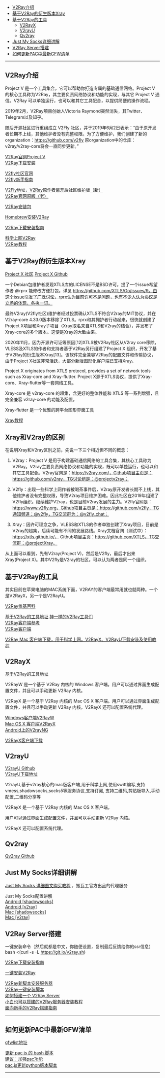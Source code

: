 - [V2Ray介绍](#V2Ray介绍)
- [基于V2Ray的衍生版本Xray](#基于V2Ray的衍生版本Xray)
- [基于V2Ray的工具](#基于V2Ray的工具)
    - [V2RayX](#V2RayX)
    - [V2rayU](#V2rayU)
    - [Qv2ray](#Qv2ray)
- [Just My Socks详细讲解](#Just-My-Socks详细讲解)
- [V2Ray Server搭建](#V2Ray-Server搭建)
- [如何更新PAC中最新GFW清单](#如何更新PAC中最新GFW清单)



---------------------------------------------------------------------------------------------------------------------
## V2Ray介绍  

Project V 是一个工具集合，它可以帮助你打造专属的基础通信网络。Project V 的核心工具称为V2Ray，其主要负责网络协议和功能的实现，与其它 Project V 通信。V2Ray 可以单独运行，也可以和其它工具配合，以提供简便的操作流程。

2019年2月，V2Ray项目创始人Victoria Raymond突然消失，其Twitter、Telegram以及知乎。

随后开源社区进行重组成立 V2Fly 社区，并于2019年6月2日表示：“由于原开发者长期不上线，其他维护者没有完整权限。为了方便维护，我们创建了新的organization：https://github.com/v2fly 原organization中的仓库：v2ray/v2ray-core将会一直同步更新。”


[V2Ray官网Project V ](https://v2ray.com/)  
[V2Ray下载安装](https://www.v2ray.com/chapter_00/install.html)  


[V2fly社区官网](https://www.v2fly.org/)  
[V2fly新手指南](https://www.v2fly.org/guide/start.html)  



[V2Fly地址，V2Ray原作者离开后社区维护版（新）](https://github.com/v2fly/v2ray-core)  
[V2Ray官网原版（老）](https://github.com/v2ray/v2ray-core)


[V2Ray安装包](https://github.com/v2ray/dist/)

[Homebrew安装V2Ray](https://github.com/v2ray/homebrew-v2ray)

[V2Ray下载安装指南](https://github.com/v2fly/fhs-install-v2ray/blob/master/README.zh-Hans-CN.md)


[科学上网V2Ray](https://www.triadprogram.com/%E7%A7%91%E5%AD%A6%E4%B8%8A%E7%BD%91v2ray-2021%E5%B9%B43%E6%9C%88%E8%AF%A6%E7%BB%86%E6%8C%87%E5%8D%97/)  
[V2Ray教程](https://tlanyan.pp.ua/v2ray-tutorial/)




## 基于V2Ray的衍生版本Xray

[Project X 社区](https://xtls.github.io)
[Project X Github](https://github.com/XTLS/Xray-core)  

一个Debian包维护者发现XTLS库的LICENSE不是BSD许可，提了一个issue希望作者 @rprx 能修改方便打包，详见 https://github.com/XTLS/Go/issues/9。由这个issue引发了广泛讨论，rprx认为目前许可不是问题，也有不少人认为协议是立场的体现，各执一词。

最终V2ray(V2fly社区)维护者经过投票确认XTLS不符合V2ray的MIT协议，并在V2ray-core 4.33.0版本移除了XTLS。rprx和其拥护者行动起来，很快就创建了Project X项目和Xray子项目（Xray取名来自XTLS和V2ray的结合），并发布了Xray-core的多个版本。这便是Xray的大致由来。


2020年11月，因为开源许可证等原因[12]XTLS被V2Ray社区从V2ray core移除，VLESS及XTLS的作者和支持者基于V2Ray另行组建了Project X 组织，开发了基于V2Ray的衍生版本Xray[13]。该软件完全兼容V2Ray的配置文件和传输协议，由于Project X社区非常活跃，大部分新版图形化客户端已支持Xray。

Project X originates from XTLS protocol, provides a set of network tools such as Xray-core and Xray-flutter.
Project X源于XTLS协议，提供了Xray-core、Xray-flutter等一套网络工具。

Xray-core 是 v2ray-core 的超集，含更好的整体性能和 XTLS 等一系列增强，且完全兼容 v2ray-core 的功能及配置。

Xray-flutter 是一个优雅的跨平台图形界面工具


[Xray教程](https://tlanyan.pp.ua/xray-tutorial/#bnp_i_2)




## Xray和V2ray的区别

在说明Xray和V2ray区别之前，先说一下三个相近但不同的概念：

1. V2ray：Project V 是用于构建基础通信网络的工具合集，其核心工具称为V2Ray。V2ray主要负责网络协议和功能的实现，既可以单独运行，也可以和其它工具配合。V2ray官网是：https://v2ray.com/，Github项目主页是：https://github.com/v2ray，TG讨论组是：@projectv2ray；

2. V2fly：出现一些科学上网作者被喝茶事件后，V2ray原开发者长期不上线，其他维护者没有完整权限，导致V2ray项目维护困难。因此社区在2019年组建了V2fly组织，继续维护V2ray，也是目前V2ray发展的主力。V2fly官网是：https://www.v2fly.org，Github项目主页是：https://github.com/v2fly，TG通知频道：@v2fly，TG交流群为：@v2fly_chat；

3. Xray：因许可理念之争，VLESS和XTLS的作者单独创建了Xray项目，目前是V2ray的超集，后续可能有不同的发展路线。Xray文档官网（测试中）：https://xtls.github.io/， Github项目主页：https://github.com/XTLS，TG交流群：@projectXray。


从上面可以看到，先有V2ray(Project V)，然后是V2fly，最后才出来Xray(Project X)。其中V2fly是V2ray的社区，可以认为两者是同一个组织。




## 基于V2Ray的工具  

其实目前在苹果电脑的MAC系统下面，V2RAY的客户端最常用就也就两种。一个是V2RayX，另一个是V2RayU。


[V2Ray维基百科](https://zh.wikipedia.org/wiki/V2Ray)


[基于V2Ray的工具地址](https://www.v2ray.com/awesome/tools.html)
[神一样的V2Ray工具们](https://www.v2fly.org/awesome/tools.html#%E5%9C%A8%E7%BA%BF%E5%B7%A5%E5%85%B7)  
[V2Ray客户端参考](https://tlanyan.pp.ua/v2ray-clients-download/)  
[V2Ray客户端](https://v2xtls.org/v2ray%E5%AE%A2%E6%88%B7%E7%AB%AF/)  


[V2Ray Mac 客户端下载，用于科学上网。V2RayX、V2RayU下载安装及使用教程](https://www.v2rayssr.com/macv2ray.html)  




## V2RayX

[基于V2Ray的工具地址](https://www.v2ray.com/awesome/tools.html)

V2RayW 是一个基于 V2Ray 内核的 Windows 客户端。用户可以通过界面生成配置文件，并且可以手动更新 V2Ray 内核。

V2RayX 是一个基于 V2Ray 内核的 Mac OS X 客户端。用户可以通过界面生成配置文件，并且可以手动更新 V2Ray 内核。V2RayX 还可以配置系统代理。

[Windows客户端V2RayW](https://github.com/Cenmrev/V2RayW)  
[Mac OS X 客户端V2RayX](https://github.com/Cenmrev/V2RayX)  
[Android上的V2rayNG](https://github.com/2dust/v2rayNG)  

[V2RayX客户端下载](https://github.com/Cenmrev/V2RayX/releases)  




## V2rayU

[V2rayU Github](https://github.com/yanue/V2rayU)  
[V2rayU下载地址](https://github.com/yanue/V2rayU/releases)

V2rayU,基于v2ray核心的mac版客户端,用于科学上网,使用swift编写,支持vmess,shadowsocks,socks5等服务协议,支持订阅, 支持二维码,剪贴板导入,手动配置,二维码分享等

V2RayX 是一个基于 V2Ray 内核的 Mac OS X 客户端。

用户可以通过界面生成配置文件，并且可以手动更新 V2Ray 内核。

V2RayX 还可以配置系统代理。





## Qv2ray

[Qv2ray Github](https://github.com/Qv2ray/Qv2ray)






## Just My Socks详细讲解

[Just My Socks 详细图文购买教程](https://justmysocks.xyz/justmysocks-v2ray/) ，搬瓦工官方出品的代理服务


Just My Socks配置讲解   
[Android [shadowsocks]](https://justmysocks3.net/members/index.php?rp=/knowledgebase/7/How-to-use-Just-My-Socks-on-Android-shadowsocks.html)  
[Android [v2ray]](https://justmysocks3.net/members/index.php?rp=/knowledgebase/11/How-to-use-Just-My-Socks-on-Android-v2ray.html)  
[Mac [shadowsocks]](https://justmysocks3.net/members/index.php?rp=/knowledgebase/8/How-to-use-Just-My-Socks-on-a-Mac-shadowsocks.html)  
[Mac [v2ray]](https://justmysocks3.net/members/index.php?rp=/knowledgebase/10/How-to-use-Just-My-Socks-on-a-Mac-v2ray.html)




## V2Ray Server搭建


一键安装命令（然后就都是中文，你随便设置，复制最后反馈给你的ssr信息）
bash <(curl -s -L https://git.io/v2ray.sh)



[V2Ray下载安装指南](https://github.com/v2fly/fhs-install-v2ray/blob/master/README.zh-Hans-CN.md)


[一键安装V2Ray](https://chinacm.medium.com/%E4%B8%80%E9%94%AE%E5%AE%89%E8%A3%85v2ray-2b5ae495b6c9)


[V2Ray新脚本安装服务器](http://loonlog.com/2020/10/5/v2ray-server-new/)  
[V2Ray一键安装脚本](https://github.com/233boy/v2ray/wiki/V2Ray%E4%B8%80%E9%94%AE%E5%AE%89%E8%A3%85%E8%84%9A%E6%9C%AC)  
[如何搭建一个 V2Ray Server](https://blog.huangyz.name/tech/2017/10/17/how-to-build-a-v1ray-vps.html)   
[小白也可以搭建的V2Ray服务器安装教程](http://loonlog.com/2019/7/2/v2ray-vpn-fanqiang/)  
[面向新手的V2Ray搭建指南](https://yearliny.com/v2ray-build-guide-for-novices/)



---------------------------------------------------------------------------------------------------------------------

## 如何更新PAC中最新GFW清单

[gfwlist地址](https://github.com/gfwlist/gfwlist)  


[更新 pac.js 的 bash 脚本](https://github.com/Cenmrev/V2RayX/issues/320)  
[建议：加强pac功能 ](https://github.com/Cenmrev/V2RayX/issues/265)  
[pac.js更新python版本脚本](https://github.com/Cenmrev/V2RayX/issues/303)  
[]()  




---------------------------------------------------------------------------------------------------------------------
